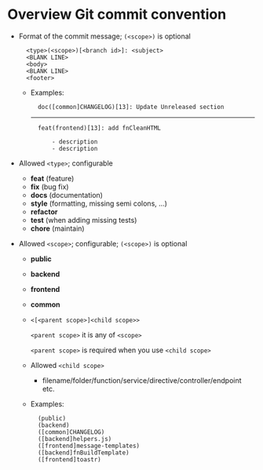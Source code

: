 # Overview Git commit convention

- Format of the commit message; `(<scope>)` is optional

        <type>(<scope>)[<branch id>]: <subject>
        <BLANK LINE>
        <body>
        <BLANK LINE>
        <footer>

    - Examples:
        
            doc([common]CHANGELOG)[13]: Update Unreleased section

        ---

            feat(frontend)[13]: add fnCleanHTML

                - description
                - description

- Allowed `<type>`; configurable

    - **feat** (feature)
    - **fix** (bug fix)
    - **docs** (documentation)
    - **style** (formatting, missing semi colons, …)
    - **refactor**
    - **test** (when adding missing tests)
    - **chore** (maintain)
  
- Allowed `<scope>`; configurable; `(<scope>)` is optional

    - **public**
    - **backend**
    - **frontend**
    - **common**
    - `<[<parent scope>]<child scope>>`

        `<parent scope>` it is any of `<scope>`
    
        `<parent scope>` is required when you use `<child scope>`
    
    - Allowed `<child scope>`

        - filename/folder/function/service/directive/controller/endpoint etc.

    - Examples:

            (public)
            (backend)
            ([common]CHANGELOG)
            ([backend]helpers.js)
            ([frontend]message-templates)
            ([backend]fnBuildTemplate)
            ([frontend]toastr)
